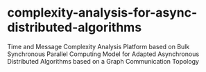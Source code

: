 # complexity-analysis-for-async-distributed-algorithms
Time and Message Complexity Analysis Platform based on Bulk Synchronous Parallel Computing Model for Adapted Asynchronous Distributed Algorithms based on a Graph Communication Topology
